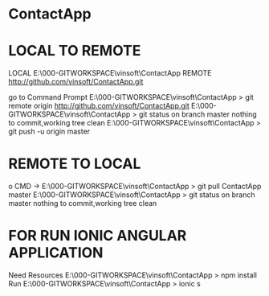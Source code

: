 # ContactApp
LOCAL TO REMOTE
================
LOCAL E:\000-GITWORKSPACE\vinsoft\ContactApp
REMOTE http://github.com/vinsoft/ContactApp.git

go to Command Prompt
E:\000-GITWORKSPACE\vinsoft\ContactApp > git remote  origin  http://github.com/vinsoft/ContactApp.git
E:\000-GITWORKSPACE\vinsoft\ContactApp > git status
on branch master
nothing to commit,working tree clean
E:\000-GITWORKSPACE\vinsoft\ContactApp > git push  -u origin master

REMOTE TO LOCAL
================
o CMD -> 
E:\000-GITWORKSPACE\vinsoft\ContactApp > git pull ContactApp master
E:\000-GITWORKSPACE\vinsoft\ContactApp > git status
on branch master
nothing to commit,working tree clean

FOR RUN IONIC ANGULAR APPLICATION
====================================
Need Resources
E:\000-GITWORKSPACE\vinsoft\ContactApp > npm install
Run
E:\000-GITWORKSPACE\vinsoft\ContactApp > ionic s
